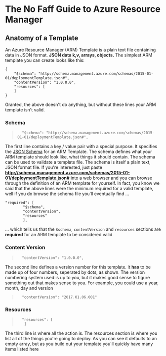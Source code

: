 # The No Faff Guide to Azure Resource Manager

## Anatomy of a Template

An Azure Resource Manager (ARM) Template is a plain text file containing data in JSON format.  **JSON data k,v, arrays, objects.**  The simplest ARM template you can create looks like this:

    {  
        "$schema": "http://schema.management.azure.com/schemas/2015-01-01/deploymentTemplate.json#",
        "contentVersion": "1.0.0.0",
        "resources": [
        ]
    }

Granted, the above doesn't do anything, but without these lines your ARM template isn't valid.

### Schema

>       "$schema": "http://schema.management.azure.com/schemas/2015-01-01/deploymentTemplate.json#",


The first line contains a key / value pair with a special purpose. It specifies the [JSON Schema](http://json-schema.org/) for an ARM Template. The schema defines what your ARM template should look like, what things it should contain. The schema can be used to validate a template file. The schema is itself a plain text, JSON format file. If you're interested, just paste **http://schema.management.azure.com/schemas/2015-01-01/deploymentTemplate.json#** into a web browser and you can browse through the definition of an ARM template for yourself. In fact, you know we said that the above lines were the minimum required for a valid template, well if you do browse the schema file you'll eventually find ...

    "required": [
            "$schema",
            "contentVersion",
            "resources"
            ],

... which tells us that the `$schema`, `contentVersion` and `resources` sections are **required** for an ARM template to be considered valid.

### Content Version

>       "contentVersion": "1.0.0.0",

The second line defines a version number for this template. It **has** to be made up of four numbers, seperated by dots, as shown. The version numbering system used is up to you, but it makes good sense to figure something out that makes sense to you. For example, you could use a year, month, day and version

>       "contentVersion": "2017.01.06.001"

### Resources

>       "resources": [
>        ]

The third line is where all the action is. The resources section is where you list all of the things you're going to deploy. As you can see it defaults to an empty array, but as you build out your template you'll quickly have many items listed here